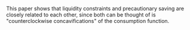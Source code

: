This paper shows that liquidity constraints and precautionary saving are closely related to each other, since both can be thought of is "counterclockwise concavifications" of the consumption function.
